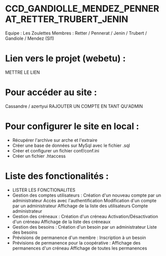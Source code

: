 # CCD_GANDIOLLE_MENDEZ_PENNERAT_RETTER_TRUBERT_JENIN
Equipe : Les Zoulettes
Membres : Retter / Pennerat / Jenin / Trubert / Gandiole / Mendez (SI1)

# Lien vers le projet (webetu) : 
METTRE LE LIEN

# Pour accéder au site :
Cassandre / azertyui
RAJOUTER UN COMPTE EN TANT QU'ADMIN

# Pour configurer le site en local : 
- Récupérer l'archive sur arche et l'extraire
- Créer une base de données sur MySql avec le fichier .sql
- Créer et configurer un fichier conf/conf.ini
- Créer un fichier .htaccess

# Liste des fonctionalités : 
- LISTER LES FONCTIONALITES
-   Gestion des comptes utilisateurs : 
      Création d'un nouveau compte par un administrateur
      Accès avec l'authentification
      Modification d'un compte par un administrateur
      Affichage de la liste des utilisateurs
      Compte administrateur
-   Gestion des créneaux :
      Création d'un créneau
      Activation/Désactivation d'un créneau
      Affichage de la liste des créneaux
-   Gestion des besoins :
      Création d'un besoin par un administrateur
      Liste des besoins
-   Prévisions de permanence d'un membre :
      Inscription à un besoin
-   Prévisions de permanence pour la coopérative :
      Affichage des permanences d'un créneau
      Affichage de toutes les permanences
      
